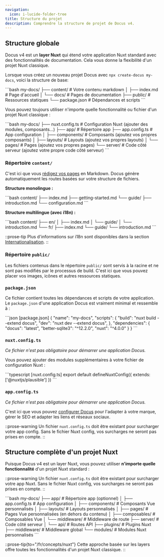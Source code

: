 ```yaml
---
navigation:
  icon: i-lucide-folder-tree
title: Structure du projet
description: Comprendre la structure de projet de Docus v4.
---
```


## Structure globale

Docus v4 est un **layer Nuxt** qui étend votre application Nuxt standard avec des fonctionnalités de documentation. Cela vous donne la flexibilité d'un projet Nuxt classique.

Lorsque vous créez un nouveau projet Docus avec `npx create-docus my-docs`, voici la structure de base:

\`\`\`bash
my-docs/
├── content/             # Votre contenu markdown
│   ├── index.md         # Page d'accueil
│   └── docs/            # Pages de documentation
├── public/              # Ressources statiques
└── package.json         # Dépendances et scripts
\`\`\`

Vous pouvez toujours utiliser n'importe quelle fonctionnalité ou fichier d'un projet Nuxt classique :

\`\`\`bash
my-docs/
├── nuxt.config.ts       # Configuration Nuxt (ajouter des modules, composants...)
├── app/                 # Répertoire app
    ├── app.config.ts    # App configuration
│   ├── components/      # Composants (ajoutez vos propres composants)
│   ├── layouts/         # Layouts (ajoutez vos propres layouts)
│   └── pages/           # Pages (ajoutez vos propres pages)
└── server/              # Code côté serveur (ajoutez votre propre code côté serveur)
\`\`\`

### Répertoire `content/`

C'est ici que vous [rédigez vos pages](/fr/concepts/edition) en Markdown. Docus génère automatiquement les routes basées sur votre structure de fichiers.

**Structure monolingue :**

\`\`\`bash
content/
├── index.md
├── getting-started.md
└── guide/
    ├── introduction.md
    └── configuration.md
\`\`\`

**Structure multilingue (avec i18n) :**

\`\`\`bash
content/
├── en/
│   ├── index.md
│   └── guide/
│       └── introduction.md
└── fr/
    ├── index.md
    └── guide/
        └── introduction.md
\`\`\`

::prose-tip
Plus d'informations sur i18n sont disponibles dans la section [Internationalisation](/fr/concepts/internationalization).
::

### Répertoire `public/`

Les fichiers contenus dans le répertoire `public/` sont servis à la racine et ne sont pas modifiés par le processus de build. C'est ici que vous pouvez placer vos images, icônes et autres ressources statiques.

### `package.json`

Ce fichier contient toutes les dépendances et scripts de votre application. Le `package.json` d'une application Docus est vraiment minimal et ressemble à :

\`\`\`json [package.json]
{
  "name": "my-docs",
  "scripts": {
    "build": "nuxt build --extend docus",
    "dev": "nuxt dev --extend docus",
  },
  "dependencies": {
    "docus": "latest",
    "better-sqlite3": "^12.2.0",
    "nuxt": "^4.0.0"
  }
}
\`\`\`

### `nuxt.config.ts`

*Ce fichier n'est pas obligatoire pour démarrer une application Docus.*

Vous pouvez ajouter des modules supplémentaires à votre fichier de configuration Nuxt :

\`\`\`typescript [nuxt.config.ts]
export default defineNuxtConfig({
  extends: ['@nuxtjs/plausible']
})
\`\`\`

### `app.config.ts`

*Ce fichier n'est pas obligatoire pour démarrer une application Docus.*

C'est ici que vous pouvez [configurer Docus](/fr/concepts/configuration) pour l'adapter à votre marque, gérer le SEO et adapter les liens et réseaux sociaux.

::prose-warning
Un fichier `nuxt.config.ts` doit être existant pour surcharger votre app config. Sans le fichier Nuxt config, vos surcharges ne seront pas prises en compte.
::

## Structure complète d'un projet Nuxt

Puisque Docus v4 est un layer Nuxt, vous pouvez utiliser **n'importe quelle fonctionnalité** d'un projet Nuxt standard :

::prose-warning
Un fichier `nuxt.config.ts` doit être existant pour surcharger votre app Nuxt. Sans le fichier Nuxt config, vos surcharges ne seront pas prises en compte.
::

\`\`\`bash
my-docs/
├── app/                 # Répertoire app (optionnel)
│   ├── app.config.ts    # App configuration
│   ├── components/      # Composants Vue personnalisés
│   ├── layouts/         # Layouts personnalisés
│   ├── pages/           # Pages Vue personnalisées (en dehors du contenu)
│   ├── composables/     # Composables Vue
│   └── middleware/      # Middleware de route
├── server/              # Code côté serveur
│   └── api/             # Routes API
├── plugins/             # Plugins Nuxt
├── middleware/          # Middleware global
└── modules/             # Modules Nuxt personnalisés
\`\`\`

::prose-tip{to="/fr/concepts/nuxt"}
Cette approche basée sur les layers offre toutes les fonctionnalités d'un projet Nuxt classique.
::
